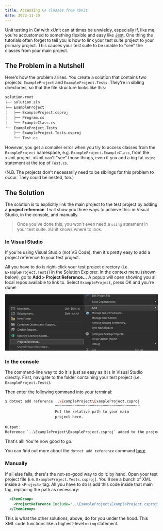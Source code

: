 ```yaml
---
title: Accessing C# classes from xUnit
date: 2023-11-30
---
```


Unit testing in C# with xUnit can at times be unwieldy, especially if, like me, you're accustomed to something flexible and easy like [Jest](https://jestjs.io/). One thing the tutorials often forget to tell you is how to link your test suite project to your primary project. This causes your test suite to be unable to "see" the classes from your main project.

## The Problem in a Nutshell

Here's how the problem arises. You create a solution that contains two projects: `ExampleProject` and `ExampleProject.Tests`. They're in sibling directories, so that the file structure looks like this:

```txt
solution-root
├── solution.sln
├── ExampleProject
│   ├── ExampleProject.csproj
│   ├── Program.cs
│   └── ExampleClass.cs
└── ExampleProject.Tests
    ├── ExampleProject.Tests.csproj
    └── Test.cs
```

However, you get a compiler error when you try to access classes from the `ExampleProject` namespace, e.g. `ExampleProject.ExampleClass`, from the xUnit project. xUnit can't "see" those things, even if you add a big fat `using` statement at the top of `Test.cs`.

(N.B. The projects don't necessarily need to be siblings for this problem to occur. They could be nested, too.)

## The Solution

The solution is to explicitly link the main project to the test project by adding a **project reference**. I will show you three ways to achieve this: in Visual Studio, in the console, and manually.

> Once you've done this, you won't even need a `using` statement in your test suite. xUnit knows where to look.

### In Visual Studio

If you're using Visual Studio (not VS Code), then it's pretty easy to add a project reference to your test project.

All you have to do is right-click your test project directory (i.e. `ExampleProject.Tests`) in the Solution Explorer. In the context menu (shown below), go to **Add > Project Reference...** A popup will open showing you all local repos available to link to. Select `ExampleProject`, press OK and you're done!

![Visual Studio context menu](../images/cant-access-classes-from-xunit-context-menu.png)

### In the console

The command-line way to do it is just as easy as it is in Visual Studio directly. First, navigate to the folder containing your test project (i.e. `ExampleProject.Tests`).

Then enter the following command into your terminal:

```sh
$ dotnet add reference ..\ExampleProject\ExampleProject.csproj
                       ^^^^^^^^^^^^^^^^^^^^^^^^^^^^^^^^^^^^^^^
                       Put the relative path to your main
                       project here.

Output:
Reference `..\ExampleProject\ExampleProject.csproj` added to the project.
```

That's all! You're now good to go.

You can find out more about the `dotnet add reference` command [here](https://learn.microsoft.com/en-us/dotnet/core/tools/dotnet-add-reference).

### Manually

If all else fails, there's the not-so-good way to do it: by hand. Open your test project file (i.e. `ExampleProject.Tests.csproj`). You'll see a bunch of XML inside a `<Project>` tag. All you have to do is add this code inside that main tag, replacing the path as necessary:

```xml
  <ItemGroup>
    <ProjectReference Include="..\ExampleProject\ExampleProject.csproj" />
  </ItemGroup>
  ```

This is what the other solutions, above, do for you under the hood. This XML code functions like a highest-level `using` statement.
